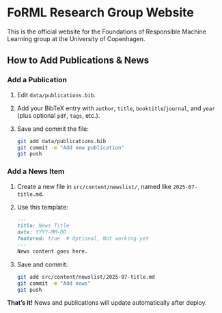 # FoRML Research Group Website

This is the official website for the Foundations of Responsible Machine Learning group at the University of Copenhagen.

## How to Add Publications & News

### Add a Publication

1. Edit `data/publications.bib`.
2. Add your BibTeX entry with `author`, `title`, `booktitle`/`journal`, and `year` (plus optional `pdf`, `tags`, etc.).
3. Save and commit the file:

   ```sh
   git add data/publications.bib
   git commit -m "Add new publication"
   git push
   ```

### Add a News Item

1. Create a new file in `src/content/newslist/`, named like `2025-07-title.md`.
2. Use this template:

   ```markdown
   ---
   title: News Title
   date: YYYY-MM-DD
   featured: true  # Optional, Not working yet
   ---
   News content goes here.
   ```
3. Save and commit:

   ```sh
   git add src/content/newslist/2025-07-title.md
   git commit -m "Add news"
   git push
   ```

**That’s it!** News and publications will update automatically after deploy.
